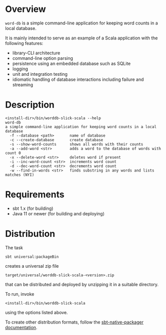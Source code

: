 # Overview

`word-db` is a simple command-line application for keeping word counts in a local database.

It is mainly intended to serve as an example of a Scala application with the following features:

- library-CLI architecture
- command-line option parsing
- persistence using an embedded database such as SQLite
- logging
- unit and integration testing
- idiomatic handling of database interactions including failure and streaming

# Description

```
<install-dir>/bin/worddb-slick-scala --help
word-db
a simple command-line application for keeping word counts in a local database
  -f --database <path>       name of database
  -c --create-database       create database
  -s --show-word-counts      shows all words with their counts
  -a --add-word <str>        adds a word to the database of words with count 0
  -x --delete-word <str>     deletes word if present
  -i --inc-word-count <str>  increments word count
  -d --dec-word-count <str>  decrements word count
  -w --find-in-words <str>   finds substring in any words and lists matches (NYI)
```

# Requirements

- sbt 1.x (for building)
- Java 11 or newer  (for building and deploying)

# Distribution

The task

```sbt universal:packageBin```

creates a universal zip file

```target/universal/worddb-slick-scala-<version>.zip```

that can be distributed and deployed by unzipping it in a suitable directory. 

To run, invoke

```<install-dir>/bin/worddb-slick-scala```

using the options listed above.

To create other distribution formats, follow the [sbt-native-packager documentation](https://www.scala-sbt.org/sbt-native-packager/gettingstarted.html#packaging-formats).
